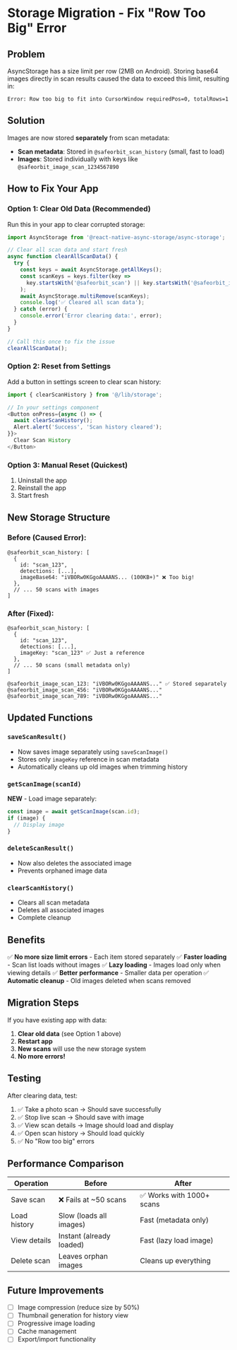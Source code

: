 # Storage Migration - Fix "Row Too Big" Error

## Problem
AsyncStorage has a size limit per row (2MB on Android). Storing base64 images directly in scan results caused the data to exceed this limit, resulting in:
```
Error: Row too big to fit into CursorWindow requiredPos=0, totalRows=1
```

## Solution
Images are now stored **separately** from scan metadata:
- **Scan metadata**: Stored in `@safeorbit_scan_history` (small, fast to load)
- **Images**: Stored individually with keys like `@safeorbit_image_scan_1234567890`

## How to Fix Your App

### Option 1: Clear Old Data (Recommended)
Run this in your app to clear corrupted storage:

```typescript
import AsyncStorage from '@react-native-async-storage/async-storage';

// Clear all scan data and start fresh
async function clearAllScanData() {
  try {
    const keys = await AsyncStorage.getAllKeys();
    const scanKeys = keys.filter(key => 
      key.startsWith('@safeorbit_scan') || key.startsWith('@safeorbit_image')
    );
    await AsyncStorage.multiRemove(scanKeys);
    console.log('✅ Cleared all scan data');
  } catch (error) {
    console.error('Error clearing data:', error);
  }
}

// Call this once to fix the issue
clearAllScanData();
```

### Option 2: Reset from Settings
Add a button in settings screen to clear scan history:

```typescript
import { clearScanHistory } from '@/lib/storage';

// In your settings component
<Button onPress={async () => {
  await clearScanHistory();
  Alert.alert('Success', 'Scan history cleared');
}}>
  Clear Scan History
</Button>
```

### Option 3: Manual Reset (Quickest)
1. Uninstall the app
2. Reinstall the app
3. Start fresh

## New Storage Structure

### Before (Caused Error):
```
@safeorbit_scan_history: [
  {
    id: "scan_123",
    detections: [...],
    imageBase64: "iVBORw0KGgoAAAANS... (100KB+)" ❌ Too big!
  },
  // ... 50 scans with images
]
```

### After (Fixed):
```
@safeorbit_scan_history: [
  {
    id: "scan_123",
    detections: [...],
    imageKey: "scan_123" ✅ Just a reference
  },
  // ... 50 scans (small metadata only)
]

@safeorbit_image_scan_123: "iVBORw0KGgoAAAANS..." ✅ Stored separately
@safeorbit_image_scan_456: "iVBORw0KGgoAAAANS..."
@safeorbit_image_scan_789: "iVBORw0KGgoAAAANS..."
```

## Updated Functions

### `saveScanResult()`
- Now saves image separately using `saveScanImage()`
- Stores only `imageKey` reference in scan metadata
- Automatically cleans up old images when trimming history

### `getScanImage(scanId)`
**NEW** - Load image separately:
```typescript
const image = await getScanImage(scan.id);
if (image) {
  // Display image
}
```

### `deleteScanResult()`
- Now also deletes the associated image
- Prevents orphaned image data

### `clearScanHistory()`
- Clears all scan metadata
- Deletes all associated images
- Complete cleanup

## Benefits

✅ **No more size limit errors** - Each item stored separately
✅ **Faster loading** - Scan list loads without images
✅ **Lazy loading** - Images load only when viewing details
✅ **Better performance** - Smaller data per operation
✅ **Automatic cleanup** - Old images deleted when scans removed

## Migration Steps

If you have existing app with data:

1. **Clear old data** (see Option 1 above)
2. **Restart app**
3. **New scans** will use the new storage system
4. **No more errors!**

## Testing

After clearing data, test:
1. ✅ Take a photo scan → Should save successfully
2. ✅ Stop live scan → Should save with image
3. ✅ View scan details → Image should load and display
4. ✅ Open scan history → Should load quickly
5. ✅ No "Row too big" errors

## Performance Comparison

| Operation | Before | After |
|-----------|--------|-------|
| Save scan | ❌ Fails at ~50 scans | ✅ Works with 1000+ scans |
| Load history | Slow (loads all images) | Fast (metadata only) |
| View details | Instant (already loaded) | Fast (lazy load image) |
| Delete scan | Leaves orphan images | Cleans up everything |

## Future Improvements

- [ ] Image compression (reduce size by 50%)
- [ ] Thumbnail generation for history view
- [ ] Progressive image loading
- [ ] Cache management
- [ ] Export/import functionality
